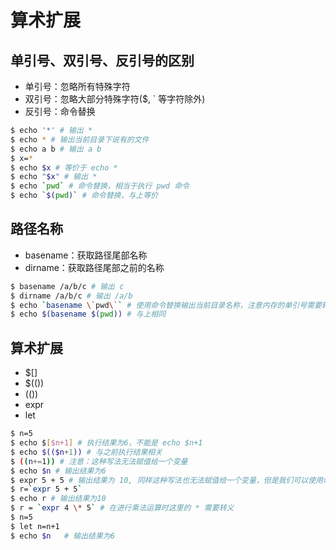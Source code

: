 # 算术扩展

## 单引号、双引号、反引号的区别

* 单引号：忽略所有特殊字符
* 双引号：忽略大部分特殊字符($, ` 等字符除外)
* 反引号：命令替换

```sh
$ echo '*' # 输出 *
$ echo * # 输出当前目录下说有的文件
$ echo a b # 输出 a b
$ x=*
$ echo $x # 等价于 echo *
$ echo "$x" # 输出 *
$ echo `pwd` # 命令替换，相当于执行 pwd 命令
$ echo `$(pwd)` # 命令替换，与上等价
```

## 路径名称

* basename：获取路径尾部名称
* dirname：获取路径尾部之前的名称

```sh
$ basename /a/b/c # 输出 c
$ dirname /a/b/c # 输出 /a/b
$ echo `basename \`pwd\`` # 使用命令替换输出当前目录名称，注意内存的单引号需要转义
$ echo $(basename $(pwd)) # 与上相同
```

## 算术扩展

* $[]
* $(())
* (())
* expr
* let
  
```sh
$ n=5
$ echo $[$n+1] # 执行结果为6，不能是 echo $n+1
$ echo $(($n+1)) # 与之前执行结果相关
$ ((n+=1)) # 注意：这种写法无法赋值给一个变量
$ echo $n # 输出结果为6
$ expr 5 + 5 # 输出结果为 10, 同样这种写法也无法赋值给一个变量，但是我们可以使用命令替换的写法
$ r=`expr 5 + 5` 
$ echo r # 输出结果为10
$ r = `expr 4 \* 5` # 在进行乘法运算时这里的 * 需要转义
$ n=5
$ let n=n+1
$ echo $n   # 输出结果为6
```
